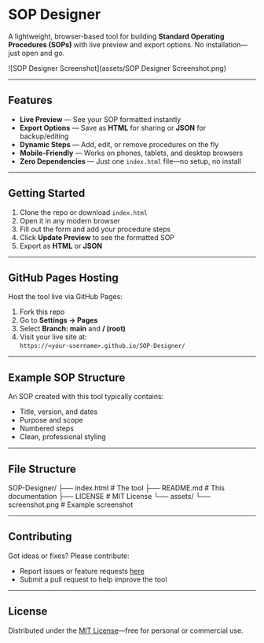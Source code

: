 # SOP Designer

A lightweight, browser-based tool for building **Standard Operating Procedures (SOPs)** with live preview and export options. No installation—just open and go.

![SOP Designer Screenshot](assets/SOP Designer Screenshot.png)

---

##  Features
- **Live Preview** — See your SOP formatted instantly  
- **Export Options** — Save as **HTML** for sharing or **JSON** for backup/editing  
- **Dynamic Steps** — Add, edit, or remove procedures on the fly  
- **Mobile-Friendly** — Works on phones, tablets, and desktop browsers  
- **Zero Dependencies** — Just one `index.html` file—no setup, no install

---

##  Getting Started
1. Clone the repo or download `index.html`  
2. Open it in any modern browser  
3. Fill out the form and add your procedure steps  
4. Click **Update Preview** to see the formatted SOP  
5. Export as **HTML** or **JSON**

---

##  GitHub Pages Hosting
Host the tool live via GitHub Pages:
1. Fork this repo  
2. Go to **Settings → Pages**  
3. Select **Branch: main** and **/ (root)**  
4. Visit your live site at:  
   `https://<your-username>.github.io/SOP-Designer/`

---

##  Example SOP Structure
An SOP created with this tool typically contains:
- Title, version, and dates  
- Purpose and scope  
- Numbered steps  
- Clean, professional styling

---

##  File Structure
SOP-Designer/
├── index.html # The tool
├── README.md # This documentation
├── LICENSE # MIT License
└── assets/
└── screenshot.png # Example screenshot

---

##  Contributing
Got ideas or fixes? Please contribute:
- Report issues or feature requests [here](../../issues)  
- Submit a pull request to help improve the tool

---

##  License
Distributed under the [MIT License](LICENSE)—free for personal or commercial use.
